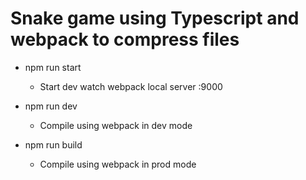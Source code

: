# Snake game using Typescript and webpack to compress files

- npm run start
  - Start dev watch webpack local server :9000

- npm run dev
  - Compile using webpack in dev mode

- npm run build
  - Compile using webpack in prod mode
